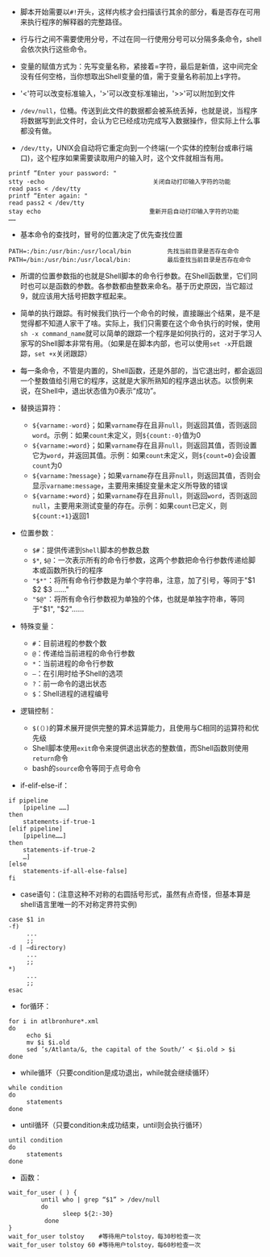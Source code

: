- 脚本开始需要以`#!`开头，这样内核才会扫描该行其余的部分，看是否存在可用来执行程序的解释器的完整路径。  

- 行与行之间不需要使用分号，不过在同一行使用分号可以分隔多条命令，shell会依次执行这些命令。  

- 变量的赋值方式为：先写变量名称，紧接着=字符，最后是新值，这中间完全没有任何空格，当你想取出Shell变量的值，需于变量名称前加上`$`字符。  

- '<'符可以改变标准输入，'>'可以改变标准输出，'>>'可以附加到文件  

- `/dev/null`，位桶。传送到此文件的数据都会被系统丢掉，也就是说，当程序将数据写到此文件时，会认为它已经成功完成写入数据操作，但实际上什么事都没有做。  

- `/dev/tty`，UNIX会自动将它重定向到一个终端(一个实体的控制台或串行端口)，这个程序如果需要读取用户的输入时，这个文件就相当有用。

```
printf “Enter your password: "
stty -echo                              关闭自动打印输入字符的功能
read pass < /dev/tty
printf “Enter again: "
read pass2 < /dev/tty
stay echo                              重新开启自动打印输入字符的功能
……
```

- 基本命令的查找时，冒号的位置决定了优先查找位置

```
PATH=:/bin:/usr/bin:/usr/local/bin          先找当前目录是否存在命令
PATH=/bin:/usr/bin:/usr/local/bin:          最后查找当前目录是否存在命令
```

- 所谓的位置参数指的也就是Shell脚本的命令行参数。在Shell函数里，它们同时也可以是函数的参数。各参数都由整数来命名。基于历史原因，当它超过9，就应该用大括号把数字框起来。  

- 简单的执行跟踪。有时候我们执行一个命令的时候，直接蹦出个结果，是不是觉得都不知道人家干了啥。实际上，我们只需要在这个命令执行的时候，使用`sh -x command_name`就可以简单的跟踪一个程序是如何执行的，这对于学习人家写的Shell脚本非常有用。（如果是在脚本内部，也可以使用`set -x`开启跟踪，`set +x`关闭跟踪）  

- 每一条命令，不管是内置的，Shell函数，还是外部的，当它退出时，都会返回一个整数值给引用它的程序，这就是大家所熟知的程序退出状态。以惯例来说，在Shell中，退出状态值为0表示“成功”。  

- 替换运算符：
    - `${varname:-word}`；如果`varname`存在且非`null`，则返回其值，否则返回`word`。示例：如果`count`未定义，则`${count:-0}`值为0
    - `${varname:=word}`；如果`varname`存在且非`null`，则返回其值，否则设置它为`word`，并返回其值。示例：如果`count`未定义，则`${count=0}`会设置`count`为0
    - `${varname:?message}`；如果`varname`存在且非`null`，则返回其值，否则会显示`varname:message`，主要用来捕捉变量未定义所导致的错误
    - `${varname:+word}`；如果`varname`存在且非`null`，则返回`word`，否则返回`null`，主要用来测试变量的存在。示例：如果`count`已定义，则`${count:+1}`返回1  

- 位置参数：
    - `$#`：提供传递到`Shell`脚本的参数总数
    - `$*`, `$@`：一次表示所有的命令行参数，这两个参数把命令行参数传递给脚本或函数所执行的程序
    - `"$*"`：将所有命令行参数是为单个字符串，注意，加了引号，等同于"$1 $2 $3 ……"
    - `"$@"`：将所有命令行参数视为单独的个体，也就是单独字符串，等同于"$1", "$2"……
- 特殊变量：
    - `#`：目前进程的参数个数
    - `@`：传递给当前进程的命令行参数
    - `*`：当前进程的命令行参数
    - `—`：在引用时给予Shell的选项
    - `?`：前一命令的退出状态
    - `$`：Shell进程的进程编号
- 逻辑控制：
    - `$(（）)`的算术展开提供完整的算术运算能力，且使用与C相同的运算符和优先级
    - Shell脚本使用`exit`命令来提供退出状态的整数值，而Shell函数则使用`return`命令
    - bash的`source`命令等同于点号命令
- if-elif-else-if：

```
if pipeline
	[pipeline ……]
then
	statements-if-true-1
[elif pipeline]
	[pipeline……]
then
	statements-if-true-2
	…]
[else
	statements-if-all-else-false]
fi
```

- case语句：(注意这种不对称的右圆括号形式，虽然有点奇怪，但基本算是shell语言里唯一的不对称定界符实例)

```
case $1 in
-f)
     ...
     ;;
-d | —directory)
     ...
     ;;
*)
     ...
     ;;
esac
```
- for循环：

```
for i in atlbronhure*.xml
do
     echo $i
     mv $i $i.old
     sed ’s/Atlanta/&, the capital of the South/‘ < $i.old > $i
done
```

- while循环（只要condition是成功退出，while就会继续循环）

```
while condition
do
     statements
done
```

- until循环（只要condition未成功结束，until则会执行循环）

```
until condition
do
     statements
done
```

- 函数：

```
wait_for_user ( ) {
         until who | grep “$1” > /dev/null
         do
               sleep ${2:-30}
          done
}
wait_for_user tolstoy    #等待用户tolstoy，每30秒检查一次
wait_for_user tolstoy 60 #等待用户tolstoy，每60秒检查一次
```